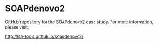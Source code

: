 SOAPdenovo2
===========

GitHub repository for the SOAPdenovo2 case study. For more information, please visit:

http://isa-tools.github.io/soapdenovo2/
